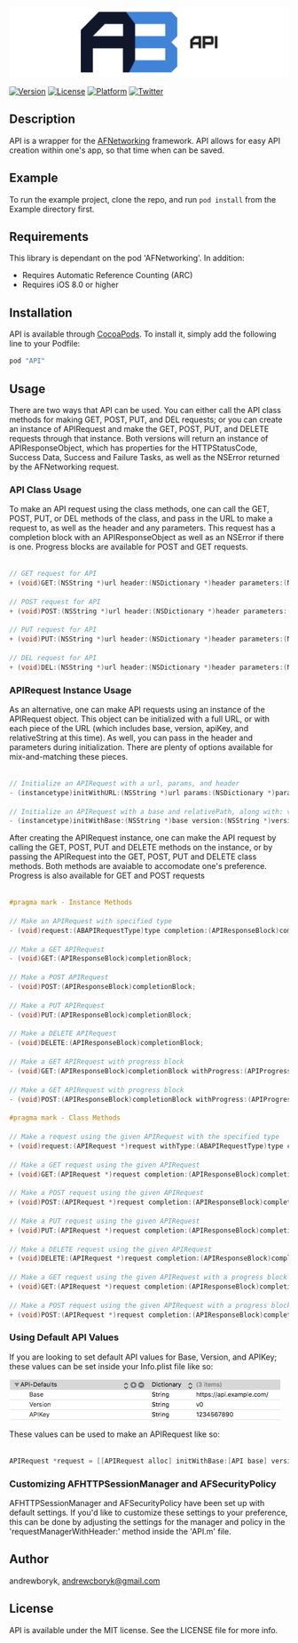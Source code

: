 <p align="center">
  <img src="https://github.com/AndrewBoryk/API/blob/master/ABAPILogo.png?raw=true" alt="API custom logo"/>
</p>

[![Version](https://img.shields.io/cocoapods/v/API.svg?style=flat)](http://cocoapods.org/pods/API)
[![License](https://img.shields.io/cocoapods/l/API.svg?style=flat)](http://cocoapods.org/pods/API)
[![Platform](https://img.shields.io/cocoapods/p/API.svg?style=flat)](http://cocoapods.org/pods/API)
[![Twitter](https://img.shields.io/badge/twitter-@TrepIsLife-blue.svg?style=flat)](http://twitter.com/TrepIsLife)

## Description

API is a wrapper for the [AFNetworking](https://github.com/AFNetworking/AFNetworking) framework. API allows for easy API creation within one's app, so that time when can be saved.

## Example

To run the example project, clone the repo, and run `pod install` from the Example directory first.

## Requirements

This library is dependant on the pod 'AFNetworking'. In addition:

* Requires Automatic Reference Counting (ARC)
* Requires iOS 8.0 or higher

## Installation

API is available through [CocoaPods](http://cocoapods.org). To install
it, simply add the following line to your Podfile:

```ruby
pod "API"
```

## Usage

There are two ways that API can be used. You can either call the API class methods for making GET, POST, PUT, and DEL requests; or you can create an instance of APIRequest and make the GET, POST, PUT, and DELETE requests through that instance. Both versions will return an instance of APIResponseObject, which has properties for the HTTPStatusCode, Success Data, Success and Failure Tasks, as well as the NSError returned by the AFNetworking request.

### API Class Usage

To make an API request using the class methods, one can call the GET, POST, PUT, or DEL methods of the class, and pass in the URL to make a request to, as well as the header and any parameters. This request has a completion block with an APIResponseObject as well as an NSError if there is one. Progress blocks are available for POST and GET requests.

```objective-c

// GET request for API
+ (void)GET:(NSString *)url header:(NSDictionary *)header parameters:(NSDictionary *)params progress:(APIProgressBlock)progressBlock completion:(APIResponseBlock)completionBlock;

// POST request for API
+ (void)POST:(NSString *)url header:(NSDictionary *)header parameters:(NSDictionary *)params progress:(APIProgressBlock)progressBlock completion:(APIResponseBlock)completionBlock;

// PUT request for API
+ (void)PUT:(NSString *)url header:(NSDictionary *)header parameters:(NSDictionary *)params completion:(APIResponseBlock)completionBlock;

// DEL request for API
+ (void)DEL:(NSString *)url header:(NSDictionary *)header parameters:(NSDictionary *)params completion:(APIResponseBlock)completionBlock;

```

### APIRequest Instance Usage

As an alternative, one can make API requests using an instance of the APIRequest object. This object can be initialized with a full URL, or with each piece of the URL (which includes base, version, apiKey, and relativeString at this time). As well, you can pass in the header and parameters during initialization. There are plenty of options available for mix-and-matching these pieces.

```objective-c

// Initialize an APIRequest with a url, params, and header
- (instancetype)initWithURL:(NSString *)url params:(NSDictionary *)params header:(NSDictionary *)header;

// Initialize an APIRequest with a base and relativePath, along with: version, apiKey, params, header
- (instancetype)initWithBase:(NSString *)base version:(NSString *)version apiKey:(NSString *)apiKey relativePath:(NSString *)relativePath params:(NSDictionary *)params header:(NSDictionary *)header;

```

After creating the APIRequest instance, one can make the API request by calling the GET, POST, PUT and DELETE methods on the instance, or by passing the APIRequest into the GET, POST, PUT and DELETE class methods. Both methods are avaiable to accomodate one's preference. Progress is also available for GET and POST requests

```objective-c

#pragma mark - Instance Methods

// Make an APIRequest with specified type
- (void)request:(ABAPIRequestType)type completion:(APIResponseBlock)completionBlock;

// Make a GET APIRequest
- (void)GET:(APIResponseBlock)completionBlock;

// Make a POST APIRequest
- (void)POST:(APIResponseBlock)completionBlock;

// Make a PUT APIRequest
- (void)PUT:(APIResponseBlock)completionBlock;

// Make a DELETE APIRequest
- (void)DELETE:(APIResponseBlock)completionBlock;

// Make a GET APIRequest with progress block
- (void)GET:(APIResponseBlock)completionBlock withProgress:(APIProgressBlock)progressBlock;

// Make a GET APIRequest with progress block
- (void)POST:(APIResponseBlock)completionBlock withProgress:(APIProgressBlock)progressBlock;

#pragma mark - Class Methods

// Make a request using the given APIRequest with the specified type
+ (void)request:(APIRequest *)request withType:(ABAPIRequestType)type completion:(APIResponseBlock)completionBlock;

// Make a GET request using the given APIRequest
+ (void)GET:(APIRequest *)request completion:(APIResponseBlock)completionBlock;

// Make a POST request using the given APIRequest
+ (void)POST:(APIRequest *)request completion:(APIResponseBlock)completionBlock;

// Make a PUT request using the given APIRequest
+ (void)PUT:(APIRequest *)request completion:(APIResponseBlock)completionBlock;

// Make a DELETE request using the given APIRequest
+ (void)DELETE:(APIRequest *)request completion:(APIResponseBlock)completionBlock;

// Make a GET request using the given APIRequest with a progress block
+ (void)GET:(APIRequest *)request completion:(APIResponseBlock)completionBlock withProgress:(APIProgressBlock)progressBlock;

// Make a POST request using the given APIRequest with a progress block
+ (void)POST:(APIRequest *)request completion:(APIResponseBlock)completionBlock withProgress:(APIProgressBlock)progressBlock;

```

### Using Default API Values

If you are looking to set default API values for Base, Version, and APIKey; these values can be set inside your Info.plist file like so:

![alt tag](API_PList_Example.png)

These values can be used to make an APIRequest like so:

```objective-c

APIRequest *request = [[APIRequest alloc] initWithBase:[API base] version:[API version] apiKey:[API apiKey] relativePath:@"/test/"];

```

### Customizing AFHTTPSessionManager and AFSecurityPolicy

AFHTTPSessionManager and AFSecurityPolicy have been set up with default settings. If you'd like to customize these settings to your preference, this can be done by adjusting the settings for the manager and policy in the 'requestManagerWithHeader:' method inside the 'API.m' file.

## Author

andrewboryk, andrewcboryk@gmail.com

## License

API is available under the MIT license. See the LICENSE file for more info.
